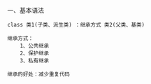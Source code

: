 一、基本语法

    class 类1(子类、派生类) ：继承方式 类2(父类、基类)

    继承方式：
        1、公共继承
        2、保护继承
        3、私有继承
    
    继承的好处：减少重复代码